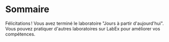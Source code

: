 # Sommaire

Félicitations ! Vous avez terminé le laboratoire "Jours à partir d'aujourd'hui". Vous pouvez pratiquer d'autres laboratoires sur LabEx pour améliorer vos compétences.

